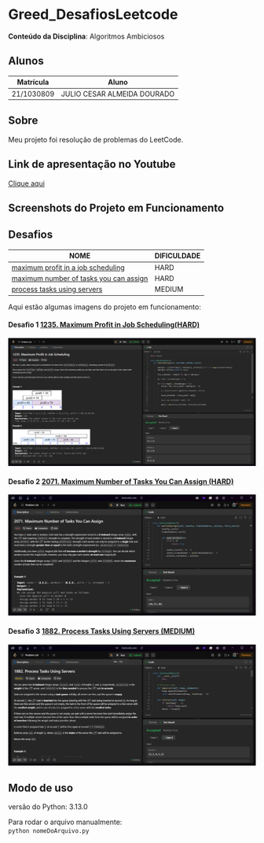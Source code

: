 ﻿# Greed_DesafiosLeetcode

**Conteúdo da Disciplina**: Algoritmos Ambiciosos<br>

## Alunos

| Matrícula  | Aluno                       |
| ---------- | --------------------------- |
| 21/1030809 | JULIO CESAR ALMEIDA DOURADO |

## Sobre

Meu projeto foi resolução de problemas do LeetCode.

## Link de apresentação no Youtube

[Clique aqui](https://youtu.be/O1Sr32rIYyQ)

## Screenshots do Projeto em Funcionamento

## Desafios

| NOME                                                                                                              | DIFICULDADE |
| ----------------------------------------------------------------------------------------------------------------- | ----------- |
| [maximum profit in a job scheduling](https://leetcode.com/problems/maximum-profit-in-job-scheduling/description/) | HARD        |
| [maximum number of tasks you can assign](https://leetcode.com/problems/maximum-number-of-tasks-you-can-assign/)   | HARD        |
| [process tasks using servers](https://leetcode.com/problems/process-tasks-using-servers)                          | MEDIUM      |

Aqui estão algumas imagens do projeto em funcionamento:

#### Desafio 1 [1235. Maximum Profit in Job Scheduling(HARD)]()

![Screenshot Desafio 1](./assets/maximum-profit-jobs-passed.png)

#### Desafio 2 [2071. Maximum Number of Tasks You Can Assign (HARD)](s)

![Screenshot Desafio 3](./assets/maximum-number-tasks-passed.jpeg)

#### Desafio 3 [1882. Process Tasks Using Servers (MEDIUM)](https://leetcode.com/problems/maximum-number-of-tasks-you-can-assign/)

![Screenshot Desafio 3](./assets/process-tasks-servers.jpeg)

## Modo de uso

versão do Python: 3.13.0

Para rodar o arquivo manualmente:<br>
`python nomeDoArquivo.py`
